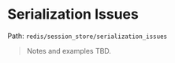 # Serialization Issues

Path: `redis/session_store/serialization_issues`

> Notes and examples TBD.
